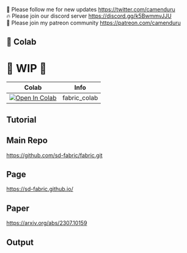 🐣 Please follow me for new updates https://twitter.com/camenduru <br />
🔥 Please join our discord server https://discord.gg/k5BwmmvJJU <br />
🥳 Please join my patreon community https://patreon.com/camenduru <br />

## 🦒 Colab

# 🚦 WIP 🚦

| Colab | Info
| --- | --- |
[![Open In Colab](https://colab.research.google.com/assets/colab-badge.svg)](https://colab.research.google.com/github/camenduru/fabric-colab/blob/main/fabric_colab.ipynb) | fabric_colab

## Tutorial

## Main Repo
https://github.com/sd-fabric/fabric.git

## Page
https://sd-fabric.github.io/

## Paper
https://arxiv.org/abs/2307.10159

## Output
